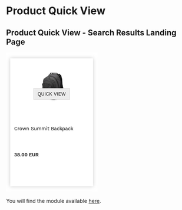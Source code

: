 # Product Quick View

## Product Quick View - Search Results Landing Page

![Quick-view product-grid](/modules/product-quick-view/images/product-grid.png) 

You will find the module available [here](/modules/product-quick-view/landing).